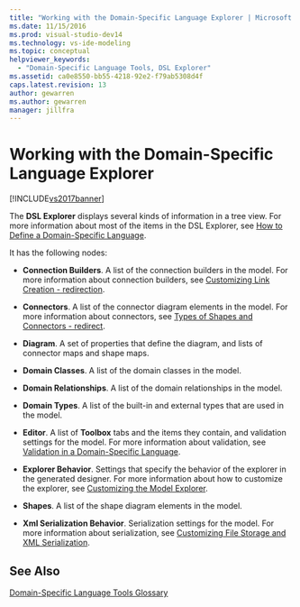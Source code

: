 ```yaml
---
title: "Working with the Domain-Specific Language Explorer | Microsoft Docs"
ms.date: 11/15/2016
ms.prod: visual-studio-dev14
ms.technology: vs-ide-modeling
ms.topic: conceptual
helpviewer_keywords: 
  - "Domain-Specific Language Tools, DSL Explorer"
ms.assetid: ca0e8550-bb55-4218-92e2-f79ab5308d4f
caps.latest.revision: 13
author: gewarren
ms.author: gewarren
manager: jillfra
---
```

# Working with the Domain-Specific Language Explorer
[!INCLUDE[vs2017banner](../includes/vs2017banner.md)]

The **DSL Explorer** displays several kinds of information in a tree view. For more information about most of the items in the DSL Explorer, see [How to Define a Domain-Specific Language](../modeling/how-to-define-a-domain-specific-language.md).  
  
 It has the following nodes:  
  
- **Connection Builders**. A list of the connection builders in the model. For more information about connection builders, see [Customizing Link Creation - redirection](../misc/customizing-link-creation-redirection.md).  
  
- **Connectors**. A list of the connector diagram elements in the model. For more information about connectors, see [Types of Shapes and Connectors - redirect](../misc/types-of-shapes-and-connectors-redirect.md).  
  
- **Diagram**. A set of properties that define the diagram, and lists of connector maps and shape maps.  
  
- **Domain Classes**. A list of the domain classes in the model.  
  
- **Domain Relationships**. A list of the domain relationships in the model.  
  
- **Domain Types**. A list of the built-in and external types that are used in the model.  
  
- **Editor**. A list of **Toolbox** tabs and the items they contain, and validation settings for the model. For more information about validation, see [Validation in a Domain-Specific Language](../modeling/validation-in-a-domain-specific-language.md).  
  
- **Explorer Behavior**. Settings that specify the behavior of the explorer in the generated designer. For more information about how to customize the explorer, see [Customizing the Model Explorer](../modeling/customizing-the-model-explorer.md).  
  
- **Shapes**. A list of the shape diagram elements in the model.  
  
- **Xml Serialization Behavior**. Serialization settings for the model. For more information about serialization, see [Customizing File Storage and XML Serialization](../modeling/customizing-file-storage-and-xml-serialization.md).  
  
## See Also  
 [Domain-Specific Language Tools Glossary](http://msdn.microsoft.com/ca5e84cb-a315-465c-be24-76aa3df276aa)
